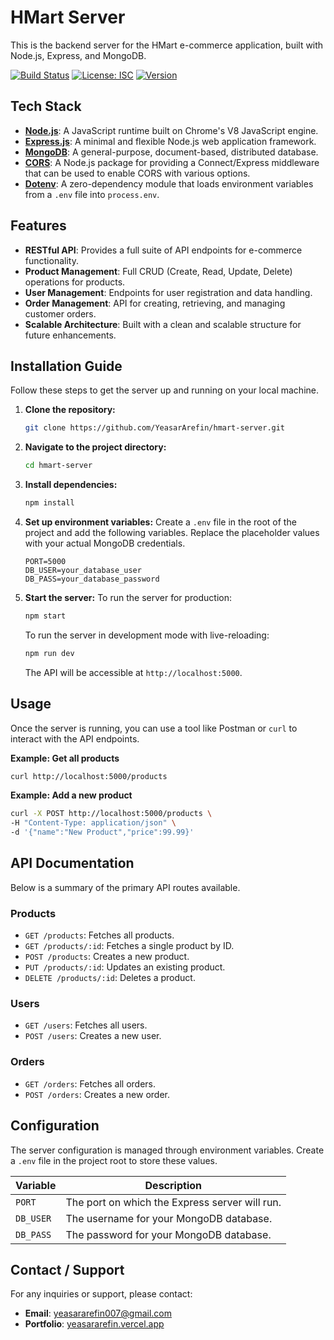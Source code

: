 # HMart Server

This is the backend server for the HMart e-commerce application, built with Node.js, Express, and MongoDB.

[![Build Status](https://img.shields.io/badge/build-passing-brightgreen)](https://example.com)
[![License: ISC](https://img.shields.io/badge/License-ISC-blue.svg)](https://opensource.org/licenses/ISC)
[![Version](https://img.shields.io/badge/version-1.0.0-blue.svg)](https://example.com)

## Tech Stack

*   **[Node.js](https://nodejs.org/)**: A JavaScript runtime built on Chrome's V8 JavaScript engine.
*   **[Express.js](https://expressjs.com/)**: A minimal and flexible Node.js web application framework.
*   **[MongoDB](https://www.mongodb.com/)**: A general-purpose, document-based, distributed database.
*   **[CORS](https://www.npmjs.com/package/cors)**: A Node.js package for providing a Connect/Express middleware that can be used to enable CORS with various options.
*   **[Dotenv](https://www.npmjs.com/package/dotenv)**: A zero-dependency module that loads environment variables from a `.env` file into `process.env`.

## Features

*   **RESTful API**: Provides a full suite of API endpoints for e-commerce functionality.
*   **Product Management**: Full CRUD (Create, Read, Update, Delete) operations for products.
*   **User Management**: Endpoints for user registration and data handling.
*   **Order Management**: API for creating, retrieving, and managing customer orders.
*   **Scalable Architecture**: Built with a clean and scalable structure for future enhancements.

## Installation Guide

Follow these steps to get the server up and running on your local machine.

1.  **Clone the repository:**
    ```bash
    git clone https://github.com/YeasarArefin/hmart-server.git
    ```

2.  **Navigate to the project directory:**
    ```bash
    cd hmart-server
    ```

3.  **Install dependencies:**
    ```bash
    npm install
    ```

4.  **Set up environment variables:**
    Create a `.env` file in the root of the project and add the following variables. Replace the placeholder values with your actual MongoDB credentials.
    ```
    PORT=5000
    DB_USER=your_database_user
    DB_PASS=your_database_password
    ```

5.  **Start the server:**
    To run the server for production:
    ```bash
    npm start
    ```
    To run the server in development mode with live-reloading:
    ```bash
    npm run dev
    ```
    The API will be accessible at `http://localhost:5000`.

## Usage

Once the server is running, you can use a tool like Postman or `curl` to interact with the API endpoints.

**Example: Get all products**
```bash
curl http://localhost:5000/products
```

**Example: Add a new product**
```bash
curl -X POST http://localhost:5000/products \
-H "Content-Type: application/json" \
-d '{"name":"New Product","price":99.99}'
```

## API Documentation

Below is a summary of the primary API routes available.

### Products
*   `GET /products`: Fetches all products.
*   `GET /products/:id`: Fetches a single product by ID.
*   `POST /products`: Creates a new product.
*   `PUT /products/:id`: Updates an existing product.
*   `DELETE /products/:id`: Deletes a product.

### Users
*   `GET /users`: Fetches all users.
*   `POST /users`: Creates a new user.

### Orders
*   `GET /orders`: Fetches all orders.
*   `POST /orders`: Creates a new order.

## Configuration

The server configuration is managed through environment variables. Create a `.env` file in the project root to store these values.

| Variable  | Description                                       |
| --------- | ------------------------------------------------- |
| `PORT`    | The port on which the Express server will run.    |
| `DB_USER` | The username for your MongoDB database.             |
| `DB_PASS` | The password for your MongoDB database.             |

## Contact / Support

For any inquiries or support, please contact:

*   **Email**: [yeasararefin007@gmail.com](mailto:yeasararefin007@gmail.com)
*   **Portfolio**: [yeasararefin.vercel.app](https://yeasararefin.vercel.app/)

